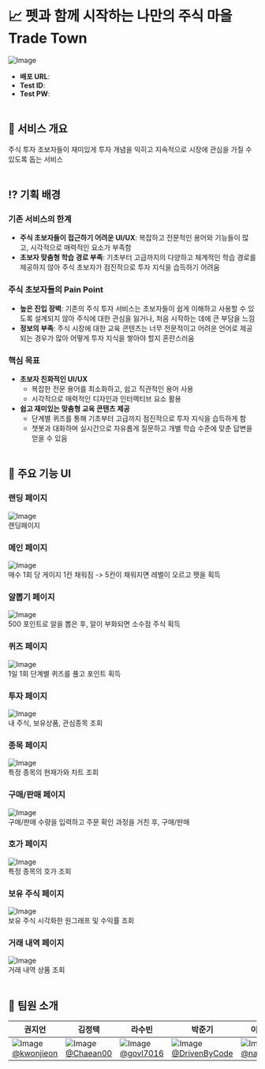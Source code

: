 # 📈 펫과 함께 시작하는 나만의 주식 마을 Trade Town #
![Image](https://github.com/user-attachments/assets/64cd3fe5-18e7-4e39-86f7-6001c63244e7)
- **배포 URL**:
- **Test ID**:
- **Test PW**: 
<br><br>
## 🏡 서비스 개요 ##
주식 투자 초보자들이 재미있게 투자 개념을 익히고 지속적으로 시장에 관심을 가질 수 있도록 돕는 서비스
<br><br>
## ⁉️ 기획 배경 ##
### 기존 서비스의 한계 ###
- **주식 초보자들이 접근하기 어려운 UI/UX**: 복잡하고 전문적인 용어와 기능들이 많고, 시각적으로 매력적인 요소가 부족함
- **초보자 맞춤형 학습 경로 부족**: 기초부터 고급까지의 다양하고 체계적인 학습 경로를 제공하지 않아 주식 초보자가 점진적으로 투자 지식을 습득하기 어려움
### 주식 초보자들의 Pain Point ###
- **높은 진입 장벽**: 기존의 주식 투자 서비스는 초보자들이 쉽게 이해하고 사용할 수 있도록 설계되지 않아 주식에 대한 관심을 잃거나, 처음 시작하는 데에 큰 부담을 느낌
- **정보의 부족**: 주식 시장에 대한 교육 콘텐츠는 너무 전문적이고 어려운 언어로 제공되는 경우가 많아 어떻게 투자 지식을 쌓아야 할지 혼란스러움
### 핵심 목표 ###
- **초보자 친화적인 UI/UX**
  - 복잡한 전문 용어를 최소화하고, 쉽고 직관적인 용어 사용
  - 시각적으로 매력적인 디자인과 인터랙티브 요소 활용
- **쉽고 재미있는 맞춤형 교육 콘텐츠 제공**
  - 단계별 퀴즈를 통해 기초부터 고급까지 점진적으로 투자 지식을 습득하게 함
  - 챗봇과 대화하며 실시간으로 자유롭게 질문하고 개별 학습 수준에 맞춘 답변을 얻을 수 있음
<br><br>
## 🐰 주요 기능 UI ##
### 랜딩 페이지 ###
![Image](https://github.com/user-attachments/assets/611ce95a-9727-4993-8fa1-e097f1540770)
<br>
랜딩페이지
<br>
### 메인 페이지 ###
![Image](https://github.com/user-attachments/assets/f99bee8d-85d0-4d9c-8536-d40568403f26)
<br>
매수 1회 당 게이지 1칸 채워짐 -> 5칸이 채워지면 레벨이 오르고 펫을 획득
<br>
### 알뽑기 페이지 ###
![Image](https://github.com/user-attachments/assets/8955356a-b34b-443c-9199-99d4b8471855)
<br>
500 포인트로 알을 뽑은 후, 알이 부화되면 소수점 주식 획득
<br>
### 퀴즈 페이지 ###
![Image](https://github.com/user-attachments/assets/1151c11b-d853-4408-b60b-2f6432baec50)
<br>
1일 1회 단계별 퀴즈를 풀고 포인트 획득
<br>
### 투자 페이지 ###
![Image](https://github.com/user-attachments/assets/e59b6cf3-2d4f-4ca6-bef3-a7158d924217)
<br>
내 주식, 보유상품, 관심종목 조회
<br>
### 종목 페이지 ###
![Image](https://github.com/user-attachments/assets/57f9746e-0569-4254-b050-1037ad1cb698)
<br>
특정 종목의 현재가와 차트 조회
<br>
### 구매/판매 페이지 ###
![Image](https://github.com/user-attachments/assets/7390ae28-b2fb-4594-8fdb-fbe9d6b55b50)
<br>
구매/판매 수량을 입력하고 주문 확인 과정을 거친 후, 구매/판매 
<br>
### 호가 페이지 ###
![Image](https://github.com/user-attachments/assets/05192a9b-9461-4293-8f93-106597e21e25)
<br>
특정 종목의 호가 조회
<br>
### 보유 주식 페이지 ###
![Image](https://github.com/user-attachments/assets/33d4a825-dd5e-423e-bccf-36402513fc64)
<br>
보유 주식 시각화한 원그래프 및 수익률 조회
<br>
### 거래 내역 페이지 ###
![Image](https://github.com/user-attachments/assets/2bdd1da9-f9a0-46be-8937-c26668cf8d8a)
<br>
거래 내역 상품 조회
<br><br>
## 👥 팀원 소개 ##
| 권지언 | 김정택 | 라수빈 | 박준기 | 이나민 | 장성준 |
|--------|--------|--------|--------|--------|--------|
| ![Image](https://github.com/user-attachments/assets/98664e7d-06b2-4d7e-86ba-aa61a07898bc) <br> [@kwonjieon](https://github.com/kwonjieon) | ![Image](https://github.com/user-attachments/assets/400267bb-187e-4298-94ee-b3c7a0c9a71c) <br> [@Chaean00](https://github.com/Chaean00)  | ![Image](https://github.com/user-attachments/assets/fb635bb3-a378-417c-8fa7-257bb0630757) <br> [@govl7016](https://github.com/govl7016)  | ![Image](https://github.com/user-attachments/assets/54a577b0-ede3-48ab-9b65-ad932a9db7ac) <br> [@DrivenByCode](https://github.com/DrivenByCode) | ![Image](https://github.com/user-attachments/assets/a1c64525-167d-47db-b1c8-edef8aec86b5) <br> [@naminlee](https://github.com/naminlee) | ![Image](https://github.com/user-attachments/assets/a182ee1e-aaad-4ae4-bcb2-66b4305c83ec) <br> [@J2Jayy](https://github.com/J2Jayy)

